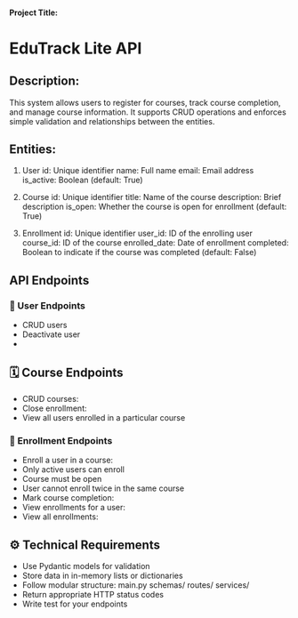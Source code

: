 #### Project Title:
# EduTrack Lite API

## Description:
This system allows users to register for courses, track course completion, and manage course information. It supports CRUD operations and enforces simple validation and relationships between the entities.

## Entities:
1. User
id: Unique identifier
name: Full name
email: Email address
is_active: Boolean (default: True)

2. Course
id: Unique identifier
title: Name of the course
description: Brief description
is_open: Whether the course is open for enrollment (default: True)

3. Enrollment
id: Unique identifier
user_id: ID of the enrolling user
course_id: ID of the course
enrolled_date: Date of enrollment
completed: Boolean to indicate if the course was completed (default: False)

## API Endpoints
### 👤 User Endpoints
- CRUD users
- Deactivate user
- 
## 🗓️ Course Endpoints
- CRUD courses:
- Close enrollment: 
- View all users enrolled in a particular course
  
### 📝 Enrollment Endpoints
- Enroll a user in a course:
- Only active users can enroll
- Course must be open
- User cannot enroll twice in the same course
- Mark course completion:
- View enrollments for a user:
- View all enrollments:
  
## ⚙️ Technical Requirements
- Use Pydantic models for validation
- Store data in in-memory lists or dictionaries
- Follow modular structure:
  main.py
  schemas/
  routes/
  services/
- Return appropriate HTTP status codes
- Write test for your endpoints

